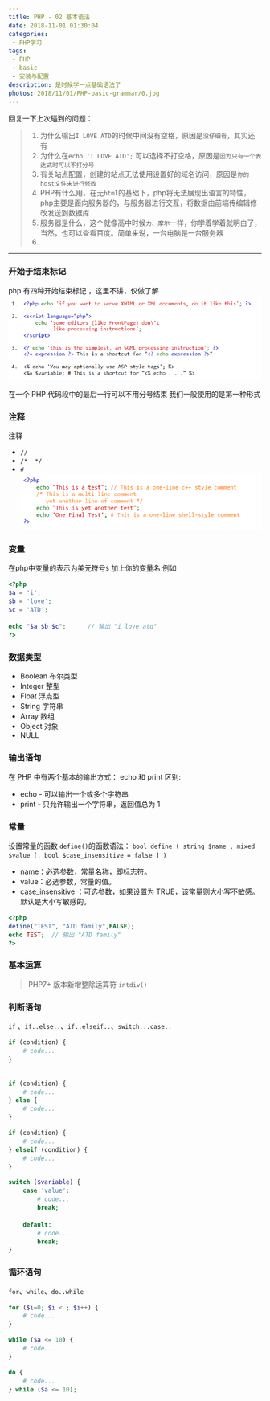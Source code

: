 ```yaml
---
title: PHP - 02 基本语法
date: 2018-11-01 01:30:04
categories:
 - PHP学习
tags:
 - PHP
 - basic
 - 安装与配置
description: 是时候学一点基础语法了
photos: 2018/11/01/PHP-basic-grammar/0.jpg
---
```



回复一下上次碰到的问题：
>1. 为什么输出`I LOVE ATD`的时候中间没有空格，原因是`没仔细看`，其实还有
>2. 为什么在`echo 'I LOVE ATD';` 可以选择不打空格，原因是`因为只有一个表达式时可以不打分号`
>3. 有关站点配置，创建的站点无法使用设置好的域名访问，原因是`你的host文件未进行修改`
>4. PHP有什么用，在无`html`的基础下，php将无法展现出语言的特性，php主要是面向服务器的，与服务器进行交互，将数据由前端传编辑修改发送到数据库
>5. 服务器是什么，这个就像高中时候`力、摩尔`一样，你学着学着就明白了，当然，也可以查看百度。简单来说，一台电脑是一台服务器
>6. 
---

### 开始于结束标记
php 有四种开始结束标记 ，这里不讲，仅做了解
![2.1](PHP-basic-grammar/2.1.png)

在一个 PHP 代码段中的最后一行可以不用分号结束
我们一般使用的是第一种形式

### 注释
注释
 - `//`
 - `/*  */`
 - `#`
![2.2](PHP-basic-grammar/2.2.png)

### 变量

在php中变量的表示为美元符号`$` 加上你的变量名
例如
```php
<?php
$a = 'i';
$b = 'love';
$c = 'ATD';

echo "$a $b $c";      // 输出 "i love atd"
?>
```

### 数据类型

 - Boolean 布尔类型
 - Integer 整型
 - Float 浮点型
 - String 字符串
 - Array 数组
 - Object 对象
 - NULL

### 输出语句

在 PHP 中有两个基本的输出方式： echo 和 print
区别:
 - echo - 可以输出一个或多个字符串
 - print - 只允许输出一个字符串，返回值总为 1

### 常量

设置常量的函数 `define()`的函数语法：
`bool define ( string $name , mixed $value [, bool $case_insensitive = false ] )`

 - name：必选参数，常量名称，即标志符。
 - value：必选参数，常量的值。
 - case_insensitive ：可选参数，如果设置为 TRUE，该常量则大小写不敏感。默认是大小写敏感的。

```php
<?php
define("TEST", "ATD family",FALSE);
echo TEST;  // 输出 "ATD family"
?>
```

### 基本运算

>PHP7+ 版本新增整除运算符 `intdiv()`

### 判断语句
`if` 、`if..else..`、`if..elseif..`、`switch...case..`

```php
if (condition) {
    # code...
}
```

```php

if (condition) {
    # code...
} else {
    # code...
}

```

```php
if (condition) {
    # code...
} elseif (condition) {
    # code...
}
```

```php
switch ($variable) {
    case 'value':
        # code...
        break;
    
    default:
        # code...
        break;
}
```

### 循环语句

`for`、`while`、`do..while`
```php
for ($i=0; $i < ; $i++) { 
    # code...
}
```

```php
while ($a <= 10) {
    # code...
}
```

```php
do {
    # code...
} while ($a <= 10);
```
